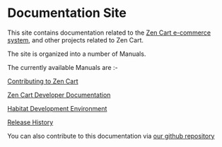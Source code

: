Documentation Site
==================

This site contains documentation related to the [Zen Cart e-commerce system](hrrps::/www.zen-cart.com), and other projects related to Zen Cart.
 
The site is organized into a number of Manuals.

The currently available Manuals are :-

[Contributing to Zen Cart](/Contributing/main) 

[Zen Cart Developer Documentation](/Developer_Documentation) 

[Habitat Development Environment](/Habitat) 

[Release History](/Release_Notes) 


You can also contribute to this documentation via [our github repository](https://github.com/zencart/documentation) 


